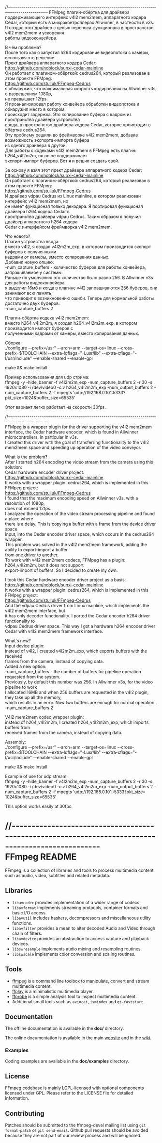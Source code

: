 
//--------------------------------------------------------------------------------------------------
FFMpeg плагин-обёртка для драйвера поддерживающего интерфейс v4l2 mem2mem, аппаратного кодера Cedar, который есть в микроконтроллерах  Allwinner, в частности в v3s.  
Я создал этот драйвер с целью переноса функционала в пространство v4l2 mem2mem и ускорения  
работы видеоконвейера.  
 
В чём проблема?  
После того как я запустил h264 кодирование видеопотока с камеры, используя это решение:  
Прект драйвера аппаратного кодера Cedar:  
https://github.com/noblock/sunxi-cedar-mainline  
Он работает с плагином-обёрткой: cedrus264, который реализован в этом проекте FFMpeg:  
https://github.com/stulluk/FFmpeg-Cedrus  
я обнаружил, что максимальная скорость кодирования на Allwinner v3s, с разрешением 1080p,  
не превышает 12fps.  
Я проанализировал работу конвейера обработки видеопотока и обнаружил место в котором   
происходит задержка. Это копирование буфера с кадром из пространства драйвера устройства  
ввода, в пространство драйвера кодера Cedar, которое происходит в обёртке cedrus264.  
Эту проблему решили во фреймворке v4l2 mem2mem, добавив возможность экспорта-импорта буфера   
из одного драйвера в другой.  
Для работы с кодеками v4l2 mem2mem в FFMpeg есть плагин: h264_v4l2m2m, но он не поддерживает  
экспорт-импорт буферов. Вот я и решил создать свой.  

За основу я взял этот прект драйвера аппаратного кодера Cedar:  
https://github.com/noblock/sunxi-cedar-mainline  
Он работает с плагином-обёрткой: cedrus264, который реализован в этом проекте FFMpeg:  
https://github.com/stulluk/FFmpeg-Cedrus  
И драйвер vdpau Cedrus из Linux mainline, в котором реализован интерфейс v4l2 mem2mem, но  
он имеет функционал только декодера. Я портировал функционал драйвера h264 кодера Cedar в  
пространство драйвера vdpau Cedrus. Таким образом я получил драйвер аппаратного h264 кодера  
Cedar с интерфейсом фреймворка v4l2 mem2mem.  

Что нового?  
Плагин устройства ввода:  
вместо v4l2, я создал v4l2m2m_exp, в котором производится экспорт буферов с полученными  
кадрами от камеры, вместо копирования данных.  
Добавил новую опцию:  
-num_capture_buffers - количество буферов для работы конвейера, запрашиваемое у системы.  
Раньше по умолчанию это количество было равно 256. В Allwinner v3s для работы видеоконвейера  
я выделил 16мб и когда в плагине v4l2 запрашиваются 256 буферов, они занимают всю память,  
что приводит к возникновению ошиби. Теперь для нормальной работы достаточно двух буферов.  
-num_capture_buffers 2  
 
Плагин-обёртка кодека v4l2 mem2mem:   
вместо h264_v4l2m2m, я создал h264_v4l2m2m_exp, в котором производится импорт буферов с   
полученными кадрами от камеры, вместо копирования данных.   

Сборка:  
./configure   --prefix=/usr" --arch=arm --target-os=linux  --cross-prefix=$TOOLCHAIN  --extra-ldflags="-Lusr/lib" --extra-cflags="-I/usr/include" --enable-shared --enable-gpl   

make && make install  

Пример использования для udp стрима:  
ffmpeg -y -hide_banner -f v4l2m2m_exp -num_capture_buffers 2 -r 30 -s 1920x1080 -i /dev/video0 -c:v h264_v4l2m2m_exp -num_output_buffers 2 -num_capture_buffers 2 -f mpegts 'udp://192.168.0.101:5333?pkt_size=1024&buffer_size=65535'  

Этот вариант легко работает на скорости 30fps.  

//--------------------------------------------------------------------------------------------------  
FFMpeg is a wrapper plugin for the driver supporting the v4l2 mem2mem interface, the Cedar hardware encoder, which is found in Allwinner microcontrollers, in particular in v3s.  
I created this driver with the goal of transferring functionality to the v4l2 mem2mem space and speeding up
operation of the video conveyor.  
 
What is the problem?  
After I started h264 encoding the video stream from the camera using this solution:  
Cedar hardware encoder driver project:  
https://github.com/noblock/sunxi-cedar-mainline  
It works with a wrapper plugin: cedrus264, which is implemented in this FFMpeg project:  
https://github.com/stulluk/FFmpeg-Cedrus  
I found that the maximum encoding speed on Allwinner v3s, with a resolution of 1080p,  
does not exceed 12fps.  
I analyzed the operation of the video stream processing pipeline and found a place where  
there is a delay. This is copying a buffer with a frame from the device driver space  
input, into the Cedar encoder driver space, which occurs in the cedrus264 wrapper.  
This problem was solved in the v4l2 mem2mem framework, adding the ability to export-import a buffer  
from one driver to another.  
To work with v4l2 mem2mem codecs, FFMpeg has a plugin: h264_v4l2m2m, but it does not support  
export-import of buffers. So I decided to create my own.  

I took this Cedar hardware encoder driver project as a basis:  
https://github.com/noblock/sunxi-cedar-mainline  
It works with a wrapper plugin: cedrus264, which is implemented in this FFMpeg project:  
https://github.com/stulluk/FFmpeg-Cedrus  
And the vdpau Cedrus driver from Linux mainline, which implements the v4l2 mem2mem interface, but  
it has only decoder functionality. I ported the Cedar encoder h264 driver functionality to  
vdpau Cedrus driver space. This way I got a hardware h264 encoder driver  
Cedar with v4l2 mem2mem framework interface.  

What's new?  
Input device plugin:  
instead of v4l2, I created v4l2m2m_exp, which exports buffers with the received  
frames from the camera, instead of copying data.  
Added a new option:  
-num_capture_buffers - the number of buffers for pipeline operation requested from the system.  
Previously, by default this number was 256. In Allwinner v3s, for the video pipeline to work  
I allocated 16MB and when 256 buffers are requested in the v4l2 plugin, they take up all the memory,  
which results in an error. Now two buffers are enough for normal operation.  
-num_capture_buffers 2  
 
V4l2 mem2mem codec wrapper plugin:  
instead of h264_v4l2m2m, I created h264_v4l2m2m_exp, which imports buffers from  
received frames from the camera, instead of copying data.  

Assembly:  
./configure --prefix=/usr" --arch=arm --target-os=linux --cross-prefix=$TOOLCHAIN --extra-ldflags="-Lusr/lib" --extra-cflags="- I/usr/include" --enable-shared --enable-gpl  

make && make install  

Example of use for udp stream:  
ffmpeg -y -hide_banner -f v4l2m2m_exp -num_capture_buffers 2 -r 30 -s 1920x1080 -i /dev/video0 -c:v h264_v4l2m2m_exp -num_output_buffers 2 -num_capture_buffers 2 -f mpegts 'udp://192.168.0.101 :5333?pkt_size= 1024&buffer_size=65535'  

This option works easily at 30fps.  



//--------------------------------------------------------------------------------------------------  
FFmpeg README
=============

FFmpeg is a collection of libraries and tools to process multimedia content
such as audio, video, subtitles and related metadata.

## Libraries

* `libavcodec` provides implementation of a wider range of codecs.
* `libavformat` implements streaming protocols, container formats and basic I/O access.
* `libavutil` includes hashers, decompressors and miscellaneous utility functions.
* `libavfilter` provides a mean to alter decoded Audio and Video through chain of filters.
* `libavdevice` provides an abstraction to access capture and playback devices.
* `libswresample` implements audio mixing and resampling routines.
* `libswscale` implements color conversion and scaling routines.

## Tools

* [ffmpeg](https://ffmpeg.org/ffmpeg.html) is a command line toolbox to
  manipulate, convert and stream multimedia content.
* [ffplay](https://ffmpeg.org/ffplay.html) is a minimalistic multimedia player.
* [ffprobe](https://ffmpeg.org/ffprobe.html) is a simple analysis tool to inspect
  multimedia content.
* Additional small tools such as `aviocat`, `ismindex` and `qt-faststart`.

## Documentation

The offline documentation is available in the **doc/** directory.

The online documentation is available in the main [website](https://ffmpeg.org)
and in the [wiki](https://trac.ffmpeg.org).

### Examples

Coding examples are available in the **doc/examples** directory.

## License

FFmpeg codebase is mainly LGPL-licensed with optional components licensed under
GPL. Please refer to the LICENSE file for detailed information.

## Contributing

Patches should be submitted to the ffmpeg-devel mailing list using
`git format-patch` or `git send-email`. Github pull requests should be
avoided because they are not part of our review process and will be ignored.
